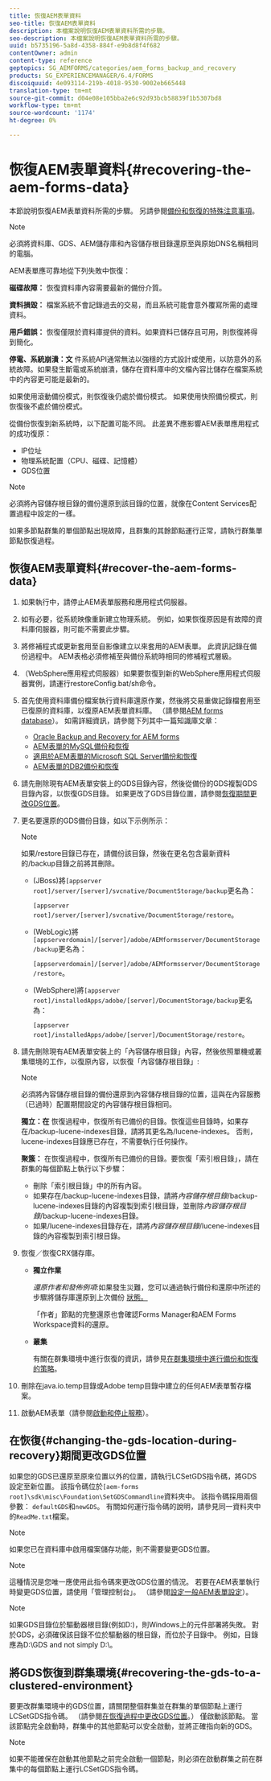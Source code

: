 ```yaml
---
title: 恢復AEM表單資料
seo-title: 恢復AEM表單資料
description: 本檔案說明恢復AEM表單資料所需的步驟。
seo-description: 本檔案說明恢復AEM表單資料所需的步驟。
uuid: b5735196-5a8d-4358-884f-e9b8d8f4f682
contentOwner: admin
content-type: reference
geptopics: SG_AEMFORMS/categories/aem_forms_backup_and_recovery
products: SG_EXPERIENCEMANAGER/6.4/FORMS
discoiquuid: 4e093114-219b-4018-9530-9002eb665448
translation-type: tm+mt
source-git-commit: d04e08e105bba2e6c92d93bcb58839f1b5307bd8
workflow-type: tm+mt
source-wordcount: '1174'
ht-degree: 0%

---
```



# 恢復AEM表單資料{#recovering-the-aem-forms-data}

本節說明恢復AEM表單資料所需的步驟。 另請參閱[備份和恢復的特殊注意事項](/help/forms/using/admin-help/backup-recovery-strategy-aem-forms.md#special-considerations-for-backup-and-recovery)。

>[!NOTE]
>
>必須將資料庫、GDS、AEM儲存庫和內容儲存根目錄還原至與原始DNS名稱相同的電腦。

AEM表單應可靠地從下列失敗中恢復：

**磁碟故障：** 恢復資料庫內容需要最新的備份介質。

**資料損毀：** 檔案系統不會記錄過去的交易，而且系統可能會意外覆寫所需的處理資料。

**用戶錯誤：** 恢復僅限於資料庫提供的資料。如果資料已儲存且可用，則恢復將得到簡化。

**停電、系統崩潰：文** 件系統API通常無法以強穩的方式設計或使用，以防意外的系統故障。如果發生斷電或系統崩潰，儲存在資料庫中的文檔內容比儲存在檔案系統中的內容更可能是最新的。

如果使用滾動備份模式，則恢復後仍處於備份模式。 如果使用快照備份模式，則恢復後不處於備份模式。

從備份恢復到新系統時，以下配置可能不同。 此差異不應影響AEM表單應用程式的成功復原：

* IP位址
* 物理系統配置（CPU、磁碟、記憶體）
* GDS位置

>[!NOTE]
>
>必須將內容儲存根目錄的備份還原到該目錄的位置，就像在Content Services配置過程中設定的一樣。

如果多節點群集的單個節點出現故障，且群集的其餘節點運行正常，請執行群集單節點恢復過程。

## 恢復AEM表單資料{#recover-the-aem-forms-data}

1. 如果執行中，請停止AEM表單服務和應用程式伺服器。
1. 如有必要，從系統映像重新建立物理系統。 例如，如果恢復原因是有故障的資料庫伺服器，則可能不需要此步驟。
1. 將修補程式或更新套用至自影像建立以來套用的AEM表單。 此資訊記錄在備份過程中。 AEM表格必須修補至與備份系統時相同的修補程式層級。
1. （WebSphere應用程式伺服器）如果要恢復到新的WebSphere應用程式伺服器實例，請運行restoreConfig.bat/sh命令。
1. 首先使用資料庫備份檔案執行資料庫還原作業，然後將交易重做記錄檔套用至已復原的資料庫，以復原AEM表單資料庫。 （請參閱[AEM forms database](/help/forms/using/admin-help/files-back-recover.md#aem-forms-database)）。 如需詳細資訊，請參閱下列其中一篇知識庫文章：

   * [Oracle Backup and Recovery for AEM forms](https://www.adobe.com/go/kb403624)
   * [AEM表單的MySQL備份和恢復](https://www.adobe.com/go/kb403625)
   * [適用於AEM表單的Microsoft SQL Server備份和恢復](https://www.adobe.com/go/kb403623)
   * [AEM表單的DB2備份和恢復](https://www.adobe.com/go/kb403626)

1. 請先刪除現有AEM表單安裝上的GDS目錄內容，然後從備份的GDS複製GDS目錄內容，以恢復GDS目錄。 如果更改了GDS目錄位置，請參閱[恢復期間更改GDS位置](recovering-aem-forms-data.md#changing-the-gds-location-during-recovery)。
1. 更名要還原的GDS備份目錄，如以下示例所示：

   >[!NOTE]
   >
   >如果/restore目錄已存在，請備份該目錄，然後在更名包含最新資料的/backup目錄之前將其刪除。

   * (JBoss)將`[appserver root]/server/[server]/svcnative/DocumentStorage/backup`更名為：

      `[appserver root]/server/[server]/svcnative/DocumentStorage/restore`。

   * (WebLogic)將`[appserverdomain]/[server]/adobe/AEMformsserver/DocumentStorage/backup`更名為：

      `[appserverdomain]/[server]/adobe/AEMformsserver/DocumentStorage/restore`。

   * (WebSphere)將`[appserver root]/installedApps/adobe/[server]/DocumentStorage/backup`更名為：

      `[appserver root]/installedApps/adobe/[server]/DocumentStorage/restore`。

1. 請先刪除現有AEM表單安裝上的「內容儲存根目錄」內容，然後依照單機或叢集環境的工作，以復原內容，以恢復「內容儲存根目錄」:

   >[!NOTE]
   >
   >必須將內容儲存根目錄的備份還原到內容儲存根目錄的位置，這與在內容服務（已過時）配置期間設定的內容儲存根目錄相同。

   **獨立：在** 恢復過程中，恢復所有已備份的目錄。恢復這些目錄時，如果存在/backup-lucene-indexes目錄，請將其更名為/lucene-indexes。 否則，lucene-indexes目錄應已存在，不需要執行任何操作。

   **聚簇：** 在恢復過程中，恢復所有已備份的目錄。要恢復「索引根目錄」，請在群集的每個節點上執行以下步驟：

   * 刪除「索引根目錄」中的所有內容。
   * 如果存在/backup-lucene-indexes目錄，請將&#x200B;*內容儲存根目錄*/backup-lucene-indexes目錄的內容複製到索引根目錄，並刪除&#x200B;*內容儲存根目錄*/backup-lucene-indexes目錄。
   * 如果/lucene-indexes目錄存在，請將&#x200B;*內容儲存根目錄*/lucene-indexes目錄的內容複製到索引根目錄。

1. 恢復／恢復CRX儲存庫。

   * **獨立作業**

      *還原作者和發佈例項*:如果發生災難，您可以通過執行備份和還原中所述的步驟將儲存庫還原到上次備份 [狀態。](https://docs.adobe.com/docs/en/crx/current/administering/backup_and_restore.html)

      「作者」節點的完整還原也會確認Forms Manager和AEM Forms Workspace資料的還原。

   * **叢集**

      有關在群集環境中進行恢復的資訊，請參見[在群集環境中進行備份和恢復的策略](/help/forms/using/admin-help/strategy-backup-restore-clustered-environment.md#strategy-for-backup-and-restore-in-a-clustered-environment)。

1. 刪除在java.io.temp目錄或Adobe temp目錄中建立的任何AEM表單暫存檔案。
1. 啟動AEM表單（請參閱[啟動和停止服務](/help/forms/using/admin-help/starting-stopping-services.md#starting-and-stopping-services)）<!-- BROKEN LINK and the application server(s) (see [Maintaining the Application Server](/forms/using/admin-help/topics/maintaining-the-application-server.md))-->。

## 在恢復{#changing-the-gds-location-during-recovery}期間更改GDS位置

如果您的GDS已還原至原來位置以外的位置，請執行LCSetGDS指令碼，將GDS設定至新位置。 該指令碼位於`[aem-forms root]\sdk\misc\Foundation\SetGDSCommandline`資料夾中。 該指令碼採用兩個參數： `defaultGDS`和`newGDS`。 有關如何運行指令碼的說明，請參見同一資料夾中的`ReadMe.txt`檔案。

>[!NOTE]
>
>如果您已在資料庫中啟用檔案儲存功能，則不需要變更GDS位置。

>[!NOTE]
>
>這種情況是您唯一應使用此指令碼來更改GDS位置的情況。 若要在AEM表單執行時變更GDS位置，請使用「管理控制台」。 （請參閱[設定一般AEM表單設定](/help/forms/using/admin-help/configure-general-aem-forms-settings.md#configure-general-aem-forms-settings)）。

>[!NOTE]
>
>如果GDS目錄位於驅動器根目錄(例如D:\)，則Windows上的元件部署將失敗。 對於GDS，必須確保該目錄不位於驅動器的根目錄，而位於子目錄中。 例如，目錄應為D:\GDS and not simply D:\。

## 將GDS恢復到群集環境{#recovering-the-gds-to-a-clustered-environment}

要更改群集環境中的GDS位置，請關閉整個群集並在群集的單個節點上運行LCSetGDS指令碼。 （請參閱[在恢復過程中更改GDS位置](recovering-aem-forms-data.md#changing-the-gds-location-during-recovery)。） 僅啟動該節點。 當該節點完全啟動時，群集中的其他節點可以安全啟動，並將正確指向新的GDS。

>[!NOTE]
>
>如果不能確保在啟動其他節點之前完全啟動一個節點，則必須在啟動群集之前在群集中的每個節點上運行LCSetGDS指令碼。

